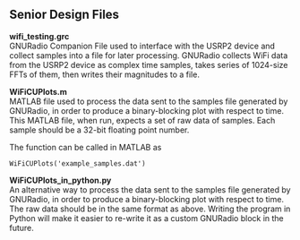 
## Senior Design Files 

**wifi_testing.grc** <br>
GNURadio Companion File used to interface with the USRP2 device and collect samples into a file for later processing. GNURadio collects WiFi data from the USRP2 device as complex time samples, takes series of 1024-size FFTs of them, then writes their magnitudes to a file.

**WiFiCUPlots.m** <br>
MATLAB file used to process the data sent to the samples file generated by GNURadio, in order to produce a binary-blocking plot with respect to time.
This MATLAB file, when run, expects a set of raw data of samples. Each sample should be a 32-bit floating point number.

The function can be called in MATLAB as
```
WiFiCUPlots('example_samples.dat')
```

**WiFiCUPlots_in_python.py** <br>
An alternative way to process the data sent to the samples file generated by GNURadio, in order to produce a binary-blocking plot with respect to time. The raw data should be in the same format as above. Writing the program in Python will make it easier to re-write it as a custom GNURadio block in the future.